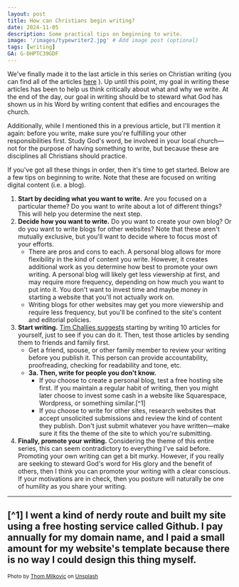 ```yaml
---
layout: post
title: How can Christians begin writing?
date: 2024-11-05
description: Some practical tips on beginning to write.
image: '/images/typewriter2.jpg' # Add image post (optional)
tags: [writing]
GA: G-DHPTC39GDF
---
```

We've finally made it to the last article in this series on Christian writing (you can find all of the articles [here](https://www.meredithcook.net/tags/#writing) ). Up until this point, my goal in writing these articles has been to help us think critically about what and why we write. At the end of the day, our goal in writing should be to steward what God has shown us in his Word by writing content that edifies and encourages the church. 

Additionally, while I mentioned this in a previous article, but I'll mention it again: before you write, make sure you're fulfilling your other responsibilities first. Study God's word, be involved in your local church—not for the purpose of having something to write, but because these are disciplines all Christians should practice. 

If you've got all these things in order, then it's time to get started. Below are a few tips on beginning to write. Note that these are focused on writing digital content (i.e. a blog).

1. **Start by deciding what you want to write.**  Are you focused on a particular theme? Do you want to write about a lot of different things? This will help you determine the next step.
2. **Decide how you want to write.** Do you want to create your own blog? Or do you want to write blogs for other websites? Note that these aren't mutually exclusive, but you'll want to decide where to focus most of your efforts. 
	* There are pros and cons to each. A personal blog allows for more flexibility in the kind of content you write. However, it creates additional work as you determine how best to promote your own writing. A personal blog will likely get less viewership at first, and may require more frequency, depending on how much you want to put into it. You don't want to invest time and maybe money in starting a website that you'll not actually work on.
	* Writing blogs for other websites may get you more viewership and require less frequency, but you'll be confined to the site's content and editorial policies. 
3. **Start writing.** [Tim Challies suggests](https://www.challies.com/articles/how-to-get-started-with-blogging-in-2020/) starting by writing 10 articles for yourself, just to see if you can do it. Then, test those articles by sending them to friends and family first. 
	- Get a friend, spouse, or other family member to review your writing before you publish it. This person can provide accountability, proofreading, checking for readability and tone, etc. 
	* **3a. Then, write for people you don't know.**
		* If you choose to create a personal blog, test a free hosting site first. If you maintain a regular habit of writing, then you might later choose to invest some cash in a website like Squarespace, Wordpress, or something similar.[^1]
		* If you choose to write for other sites, research websites that accept unsolicited submissions and review the kind of content they publish. Don't just submit whatever you have written—make sure it fits the theme of the site to which you're submitting. 
4. **Finally, promote your writing.** Considering the theme of this entire series, this can seem contradictory to everything I've said before. Promoting your own writing can get a bit murky. However, if you really are seeking to steward God's word for His glory and the benefit of others, then I think you can promote your writing with a clear conscious. If your motivations are in check, then you posture will naturally be one of humility as you share your writing. 

---

[^1] I went a kind of nerdy route and built my site using a free hosting service called Github. I pay annually for my domain name, and I paid a small amount for my website's template because there is no way I could design this thing myself. 
---
<sub>Photo by <a href="https://unsplash.com/@thommilkovic?utm_content=creditCopyText&utm_medium=referral&utm_source=unsplash">Thom Milkovic</a> on <a href="https://unsplash.com/photos/person-using-black-typewriter-FTNGfpYCpGM?utm_content=creditCopyText&utm_medium=referral&utm_source=unsplash">Unsplash</a></sub>
      